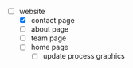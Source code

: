 - [ ] website
  - [x] contact page
  - [ ] about page
  - [ ] team page
  - [ ] home page
    - [ ] update process graphics
